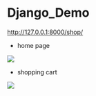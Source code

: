 # Django_Demo

http://127.0.0.1:8000/shop/

- home page
<img src='https://github.com/ningowo/img_repo/blob/main/Snipaste_2021-10-06_16-56-59.jpg'>

- shopping cart
<img src='https://github.com/ningowo/img_repo/blob/main/Snipaste_2021-10-06_16-57-21.jpg'>
